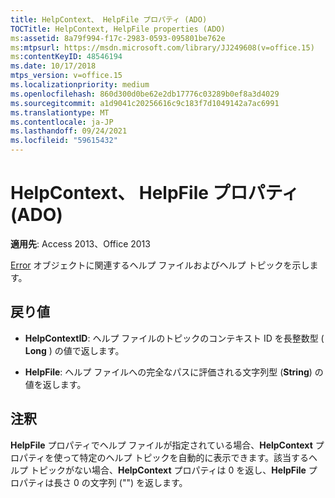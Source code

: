 ```yaml
---
title: HelpContext、 HelpFile プロパティ (ADO)
TOCTitle: HelpContext, HelpFile properties (ADO)
ms:assetid: 8a79f994-f17c-2983-0593-095801be762e
ms:mtpsurl: https://msdn.microsoft.com/library/JJ249608(v=office.15)
ms:contentKeyID: 48546194
ms.date: 10/17/2018
mtps_version: v=office.15
ms.localizationpriority: medium
ms.openlocfilehash: 860d300d0be62e2db17776c03289b0ef8a3d4029
ms.sourcegitcommit: a1d9041c20256616c9c183f7d1049142a7ac6991
ms.translationtype: MT
ms.contentlocale: ja-JP
ms.lasthandoff: 09/24/2021
ms.locfileid: "59615432"
---
```

# <a name="helpcontext-helpfile-properties-ado"></a>HelpContext、 HelpFile プロパティ (ADO)

**適用先**: Access 2013、Office 2013

[Error](error-object-ado.md) オブジェクトに関連するヘルプ ファイルおよびヘルプ トピックを示します。

## <a name="return-values"></a>戻り値

- **HelpContextID**: ヘルプ ファイルのトピックのコンテキスト ID を長整数型 ( **Long** ) の値で返します。

- **HelpFile**: ヘルプ ファイルへの完全なパスに評価される文字列型 (**String**) の値を返します。

## <a name="remarks"></a>注釈

**HelpFile** プロパティでヘルプ ファイルが指定されている場合、**HelpContext** プロパティを使って特定のヘルプ トピックを自動的に表示できます。該当するヘルプ トピックがない場合、**HelpContext** プロパティは 0 を返し、**HelpFile** プロパティは長さ 0 の文字列 ("") を返します。

